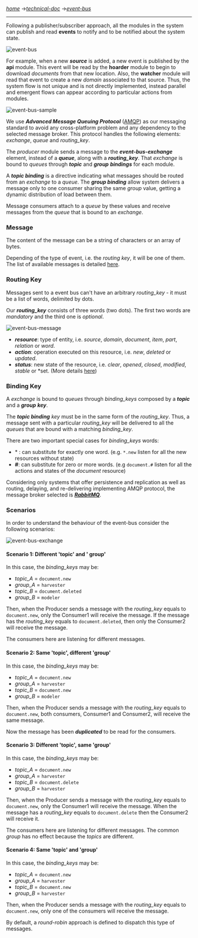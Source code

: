 [*home*](https://github.com/epnoi/epnoi/wiki)
->[*technical-doc*](https://github.com/epnoi/epnoi/wiki/Technical-Documentation)
->[*event-bus*](https://github.com/epnoi/epnoi/wiki/Event-Bus)
        
*** 

Following a publisher/subscriber approach, all the modules in the system can publish and read **events** to notify and to be notified
about the system state. 

![event-bus](https://dl.dropboxusercontent.com/u/299257/epnoi/images/epnoi-event-bus900x700.png)

For example, when a new ***source*** is added, a new event is published by the **api** module. This event will be 
read by the **hoarder** module to begin to download *documents* from that new location. Also, the **watcher** module will 
read that event to create a new *domain* associated to that source. Thus, the system flow is not unique and is not 
directly implemented, instead parallel and emergent flows can appear according to particular actions from modules.       

![event-bus-sample](https://dl.dropboxusercontent.com/u/299257/epnoi/images/epnoi-event-bus-sample900x700.png)

We use ***Advanced Message Queuing Protocol*** ([AMQP](http://www.amqp.org)) as our messaging 
standard to avoid any cross-platform problem and any dependency to the selected message broker. This protocol handles the 
following elements: *exchange*, *queue* and *routing_key*. 

The *producer* module sends a message to the ***event-bus-exchange*** element, instead of a ***queue***, along with a ***routing_key***. 
That *exchange* is bound to *queues* through ***topic*** and ***group*** ***bindings*** for each module. 

A ***topic binding*** is a directive indicating what messages should be routed from an *exchange* to a *queue*. 
The ***group binding*** allow system delivers a message only to one consumer sharing the same *group* value, 
getting a dynamic distribution of load between them. 

Message consumers attach to a *queue* by these values and receive messages from the *queue* that is bound to an *exchange*.

### Message

The content of the message can be a string of characters or an array of bytes. 

Depending of the type of event, i.e. the *routing key*, it will be one of them. The list of available messages is detailed [here](https://github.com/epnoi/epnoi/wiki/Event-Bus-Messages).


### Routing Key

Messages sent to a event bus can't have an arbitrary *routing_key* - it must be a list of words, delimited by dots. 

Our ***routing_key*** consists of three words (two dots). The first two words are *mandatory* and the third one is *optional*. 

![event-bus-message](https://dl.dropboxusercontent.com/u/299257/epnoi/images/epnoi-eventbus-message900x700.png)

- ***resource***: type of entity,  i.e. *source*, *domain*, *document*, *item*, *part*, *relation* or *word*.
- ***action***: operation executed on this resource, i.e. *new*, *deleted* or *updated*.
- ***status***: new state of the resource, i.e. *clear*, *opened*, *closed*, *modified*, *stable* or *set. (More details [here](https://github.com/epnoi/epnoi/wiki/ResourceStates))


### Binding Key

A *exchange* is bound to *queues* through *binding_keys* composed by a ***topic*** and a ***group*** ***key***.

The ***topic binding*** *key* must be in the same form of the *routing_key*. Thus, a message sent with a particular *routing_key* will be delivered 
to all the *queues* that are bound with a matching *binding_key*. 

There are two important special cases for *binding_keys* words:  
- \* : can substitute for exactly one word. (e.g. `*.new` listen for all the new resources without state)  
- **\#**: can substitute for zero or more words. (e.g `document.#` listen for all the actions and states of the *document* resource)

Considering only systems that offer persistence and replication as well as routing, delaying, and re-delivering implementing 
AMQP protocol, the message broker selected is ***[RabbitMQ](http://www.rabbitmq.com)***.

### Scenarios

In order to understand the behaviour of the event-bus consider the following scenarios:  

![event-bus-exchange](https://dl.dropboxusercontent.com/u/299257/epnoi/images/epnoi-event-bus-exchange900x700.png)

#### Scenario 1: Different 'topic' and ' group'

In this case, the *binding_keys* may be:
- *topic_A* = `document.new`
- *group_A* = `harvester`
- *topic_B* = `document.deleted`
- *group_B* = `modeler`

Then, when the Producer sends a message with the *routing_key* equals to `document.new`, only the Consumer1 will receive the message. 
 If the message has the *routing_key* equals to `document.deleted`, then only the Consumer2 will receive the message. 
 
The consumers here are listening for different messages.

#### Scenario 2: Same 'topic', different 'group'

In this case, the *binding_keys* may be:
- *topic_A* = `document.new`
- *group_A* = `harvester`
- *topic_B* = `document.new`
- *group_B* = `modeler`

Then, when the Producer sends a message with the *routing_key* equals to `document.new`, both consumers, Consumer1 and Consumer2, 
will receive the same message. 

Now the message has been ***duplicated*** to be read for the consumers. 

#### Scenario 3: Different 'topic', same 'group'

In this case, the *binding_keys* may be:
- *topic_A* = `document.new`
- *group_A* = `harvester`
- *topic_B* = `document.delete`
- *group_B* = `harvester`

Then, when the Producer sends a message with the *routing_key* equals to `document.new`, only the Consumer1 will receive the message. When
 the message has a *routing_key* equals to `document.delete` then the Consumer2 will receive it. 
 
The consumers here are listening for different messages. The common *group* has no effect because the *topics* are different.


#### Scenario 4: Same 'topic' and 'group'

In this case, the *binding_keys* may be:
- *topic_A* = `document.new`
- *group_A* = `harvester`
- *topic_B* = `document.new`
- *group_B* = `harvester`

Then, when the Producer sends a message with the *routing_key* equals to `document.new`, only one of the consumers will receive the message. 

By default, a *round-robin* approach is defined to dispatch this type of messages. 
